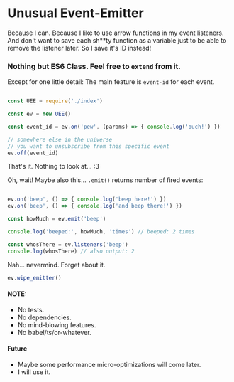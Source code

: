 # Unusual Event-Emitter

Because I can. Because I like to use arrow functions in my event listeners. And don't want to save each sh**ty function as a variable just to be able to remove the listener later. So I save it's ID instead!

### Nothing but ES6 Class. Feel free to `extend` from it.
Except for one little detail: The main feature is `event-id` for each event.

```javascript

const UEE = require('./index')

const ev = new UEE()

const event_id = ev.on('pew', (params) => { console.log('ouch!') })

// somewhere else in the universe
// you want to unsubscribe from this specific event
ev.off(event_id)

```

That's it. Nothing to look at... :3

Oh, wait! Maybe also this... `.emit()` returns number of fired events:

```javascript

ev.on('beep', () => { console.log('beep here!') })
ev.on('beep', () => { console.log('and beep there!') })

const howMuch = ev.emit('beep')

console.log('beeped:', howMuch, 'times') // beeped: 2 times

const whosThere = ev.listeners('beep') 
console.log(whosThere) // also output: 2

```


Nah... nevermind. Forget about it.
```javascript
ev.wipe_emitter()
```


#### NOTE:
- No tests.
- No dependencies.
- No mind-blowing features.
- No babel/ts/or-whatever.

#### Future
- Maybe some performance micro-optimizations will come later.
- I will use it.
